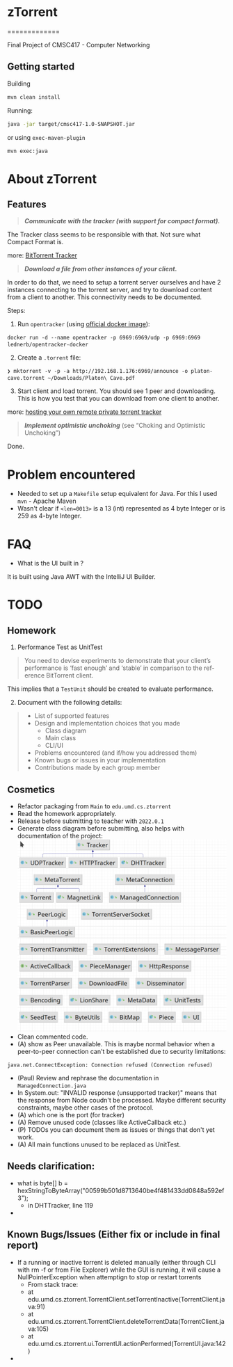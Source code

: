 # zTorrent 
=============

Final Project of CMSC417 - Computer Networking

## Getting started

Building

```sh
mvn clean install
```

Running:
```sh
java -jar target/cmsc417-1.0-SNAPSHOT.jar
```

or using `exec-maven-plugin`

```sh
mvn exec:java
```

# About zTorrent

## Features

> ***Communicate with the tracker (with support for compact format).*** 

The Tracker class seems to be responsible with that. Not sure what Compact Format is.

more: [BitTorrent Tracker](https://en.wikipedia.org/wiki/BitTorrent_tracker)

> ***Download a file from other instances of your client.***

In order to do that, we need to setup a torrent server ourselves and have 2 instances connecting to the torrent server, and try to download content from a client to another. This connectivity needs to be documented.

Steps:

1. Run `opentracker` (using [official docker image](https://hub.docker.com/r/lednerb/opentracker-docker)):

```shell
docker run -d --name opentracker -p 6969:6969/udp -p 6969:6969 lednerb/opentracker-docker
```

2. Create a `.torrent` file:
```shell
❯ mktorrent -v -p -a http://192.168.1.176:6969/announce -o platon-cave.torrent ~/Downloads/Platon\ Cave.pdf
```

3. Start client and load torrent. You should see 1 peer and downloading. This is how you test that you can download from one client to another.

more: [hosting your own remote private torrent tracker](http://troydm.github.io/blog/2013/04/24/hosting-your-own-remote-private-torrent-tracker/)

> ***Implement optimistic unchoking*** (see “Choking and Optimistic Unchoking”)

Done. 

# Problem encountered

* Needed to set up a `Makefile` setup equivalent for Java. For this I used `mvn` - Apache Maven
* Wasn't clear if `<len=0013>` is a 13 (int) represented as 4 byte Integer or is 259 as 4-byte Integer. 

# FAQ

- What is the UI built in ?

It is built using Java AWT with the IntelliJ UI Builder.

# TODO

## Homework

1. Performance Test as UnitTest

> You need to devise experiments to demonstrate that your client’s performance is ‘fast enough’ and ‘stable’ in comparison to the ref-erence BitTorrent client.

This implies that a `TestUnit` should be created to evaluate performance.

2. Document with the following details:

>
> * List of supported features
> * Design and implementation choices that you made
>   * Class diagram
>   * Main class
>   * CLI/UI
> * Problems encountered (and if/how you addressed them)
> * Known bugs or issues in your implementation
> * Contributions made by each group member

## Cosmetics

* Refactor packaging from `Main` to `edu.umd.cs.ztorrent`
* Read the homework appropriately.
* Release before submitting to teacher with `2022.0.1`
* Generate class diagram before submitting, also helps with documentation of the project:
![class diagram](/docs/images/class-diagram.png "Class diagram")
* Clean commented code.
* (A) show as Peer unavailable. This is maybe normal behavior when a peer-to-peer connection can't be established due to security limitations:
```
java.net.ConnectException: Connection refused (Connection refused)
```
* (Paul) Review and rephrase the documentation in `ManagedConnection.java`
* In System.out: "INVALID response (unsupported tracker)" means that the response from Node coudn't be processed. Maybe different security constraints, maybe other cases of the protocol.
* (A) which one is the port (for tracker)
* (A) Remove unused code (classes like ActiveCallback etc.)
* (P) TODOs you can document them as issues or things that don't yet work.
* (A) All main functions unused to be replaced as UnitTest.

## Needs clarification:
* what is byte[] b = hexStringToByteArray("00599b501d8713640be4f481433dd0848a592ef3");
  * in DHTTracker, line 119
* 


## Known Bugs/Issues (Either fix or include in final report)
* If a running or inactive torrent is deleted manually (either through CLI with rm -f or from File Explorer) while the GUI is running, it will cause a NullPointerException when attemptign to stop or restart torrents
  * From stack trace:
  * at edu.umd.cs.ztorrent.TorrentClient.setTorrentInactive(TorrentClient.java:91)
  * at edu.umd.cs.ztorrent.TorrentClient.deleteTorrentData(TorrentClient.java:105)
  * at edu.umd.cs.ztorrent.ui.TorrentUI.actionPerformed(TorrentUI.java:142)
* 